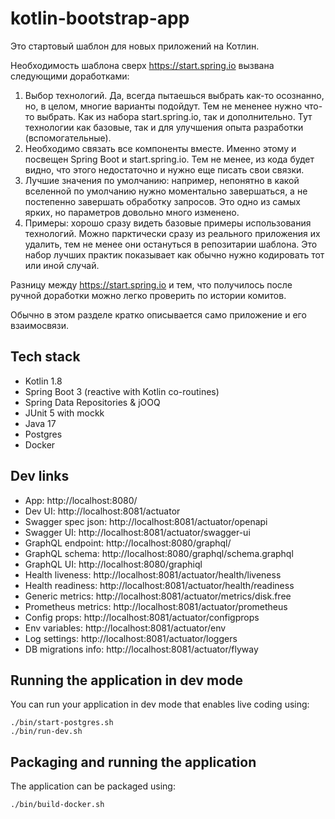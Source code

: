 # kotlin-bootstrap-app

Это стартовый шаблон для новых приложений на Котлин.

Необходимость шаблона сверх https://start.spring.io вызвана следующими доработками:

1. Выбор технологий. Да, всегда пытаешься выбрать как-то осознанно,
но, в целом, многие варианты подойдут. Тем не мененее нужно что-то выбрать. Как из набора start.spring.io,
так и дополнительно. Тут технологии как базовые, так и для улучшения опыта разработки (вспомогательные).
2. Необходимо связать все компоненты вместе. Именно этому и посвещен Spring Boot и start.spring.io. Тем не менее,
из кода будет видно, что этого недостаточно и нужно еще писать свои связки.
3. Лучшие значения по умолчанию: например, непонятно в какой вселенной по умолчанию нужно моментально завершаться,
а не постепенно завершать обработку запросов. Это одно из самых ярких, но параметров довольно много изменено.
4. Примеры: хорошо сразу видеть базовые примеры использования технологий. Можно парктически сразу из реального
приложения их удалить, тем не менее они остануться в репозитарии шаблона. Это набор лучших практик показывает
как обычно нужно кодировать тот или иной случай.

Разницу между https://start.spring.io и тем, что получилось после ручной доработки можно легко проверить
по истории комитов.

Обычно в этом разделе кратко описывается само приложение и его взаимосвязи.

## Tech stack

- Kotlin 1.8
- Spring Boot 3 (reactive with Kotlin co-routines)
- Spring Data Repositories & jOOQ
- JUnit 5 with mockk
- Java 17
- Postgres
- Docker

## Dev links

- App: http://localhost:8080/
- Dev UI: http://localhost:8081/actuator
- Swagger spec json: http://localhost:8081/actuator/openapi
- Swagger UI: http://localhost:8081/actuator/swagger-ui
- GraphQL endpoint: http://localhost:8080/graphql/
- GraphQL schema: http://localhost:8080/graphql/schema.graphql
- GraphQL UI: http://localhost:8080/graphiql
- Health liveness: http://localhost:8081/actuator/health/liveness
- Health readiness: http://localhost:8081/actuator/health/readiness
- Generic metrics: http://localhost:8081/actuator/metrics/disk.free
- Prometheus metrics: http://localhost:8081/actuator/prometheus
- Config props: http://localhost:8081/actuator/configprops
- Env variables: http://localhost:8081/actuator/env
- Log settings: http://localhost:8081/actuator/loggers
- DB migrations info: http://localhost:8081/actuator/flyway

## Running the application in dev mode

You can run your application in dev mode that enables live coding using:

```shell script
./bin/start-postgres.sh
./bin/run-dev.sh
```

## Packaging and running the application

The application can be packaged using:

```shell script
./bin/build-docker.sh
```
